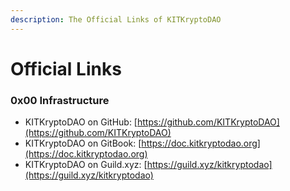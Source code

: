 ```yaml
---
description: The Official Links of KITKryptoDAO
---
```


# Official Links

### 0x00 Infrastructure

* KITKryptoDAO on GitHub: [https://github.com/KITKryptoDAO](https://github.com/KITKryptoDAO)
* KITKryptoDAO on GitBook: [https://doc.kitkryptodao.org](https://doc.kitkryptodao.org)
* KITKryptoDAO on Guild.xyz: [https://guild.xyz/kitkryptodao](https://guild.xyz/kitkryptodao)

